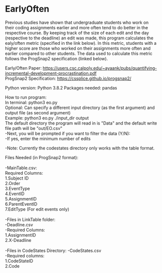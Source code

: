 # EarlyOften

Previous studies have shown that undergraduate students who work on their coding assignments earlier and more often tend to do better in the respective course. By keeping track of the size of each edit and the day (respective to the deadline) an edit was made, this program calculates the ealy/often metric (specified in the link below). In this metric, students with a higher score are those who worked on their assignments more often and earlier compared to other students. The data used to calculate this metric follows the ProgSnap2 specification (linked below). <br/>

Early/Often Paper: https://users.csc.calpoly.edu/~ayaank/pubs/quantifying-incremental-development-procrastination.pdf <br/>
ProgSnap2 Specification: https://cssplice.github.io/progsnap2/<br/>

Python version: Python 3.8.2
Packages needed: pandas

How to run program: <br/>
In terminal: python3 eo.py<br>
Optional: Can specify a different input directory (as the first argument) and output file (as second argument)<br/>
Example: python3 eo.py ./input_dir output<br/>
The default directory the program will read in is "Data" and the default write file path will be "out/EO.csv"<br/>
-Next, you will be prompted if you want to filter the data (Y/N): <br/>
-If yes, enter the minimum number of edits <br/>

-Note: Currently the codestates directory only works with the table format. <br/>

Files Needed (in ProgSnap2 format):<br/><br/>
-MainTable.csv: <br/>
Required Columns:<br/>
1.Subject ID<br/>
2.Order<br/>
3.EventType<br/>
4.EventID<br/>
5.AssignmentID<br/>
6.ParentEventID<br/>
7.EditType (For edit events only)<br/> <br/>
-Files in LinkTable folder:<br/>
-Deadline.csv<br/>
-Required Columns:<br/>
1.AssignmentID <br/>
2.X-Deadline <br/><br/>
-Files in CodeStates Directory:
-CodeStates.csv<br/>
-Required columns: <br/>
1.CodeStateID<br/>
2.Code <br/><br/>
